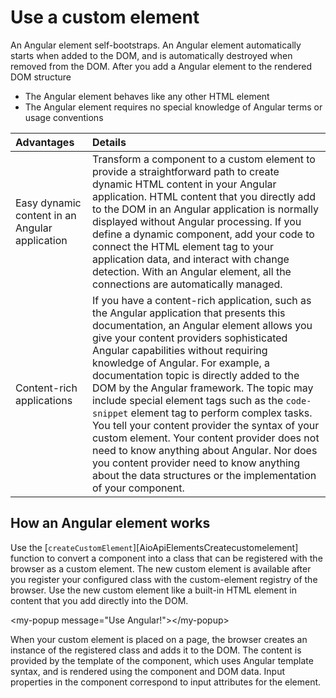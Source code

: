 # Use a custom element

An Angular element self-bootstraps.
An Angular element automatically starts when added to the DOM, and is automatically destroyed when removed from the DOM.
After you add a Angular element to the rendered DOM structure

*   The Angular element behaves like any other HTML element
*   The Angular element requires no special knowledge of Angular terms or usage conventions

| Advantages                                     | Details |
|:---                                            |:---     |
| Easy dynamic content in an Angular application | Transform a component to a custom element to provide a straightforward path to create dynamic HTML content in your Angular application. HTML content that you directly add to the DOM in an Angular application is normally displayed without Angular processing. If you define a dynamic component, add your code to connect the HTML element tag to your application data, and interact with change detection. With an Angular element, all the connections are automatically managed.                                                                                                                                                                                               |
| Content-rich applications                      | If you have a content-rich application, such as the Angular application that presents this documentation, an Angular element allows you give your content providers sophisticated Angular capabilities without requiring knowledge of Angular. For example, a documentation topic is directly added to the DOM by the Angular framework. The topic may include special element tags such as the `code-snippet` element tag to perform complex tasks. You tell your content provider the syntax of your custom element. Your content provider does not need to know anything about Angular. Nor does you content provider need to know anything about the data structures or the implementation of your component. |

## How an Angular element works

Use the [`createCustomElement`][AioApiElementsCreatecustomelement] function to convert a component into a class that can be registered with the browser as a custom element.
The new custom element is available after you register your configured class with the custom-element registry of the browser.
Use the new custom element like a built-in HTML element in content that you add directly into the DOM.

<code-example format="html" language="html">

&lt;my-popup message="Use Angular!"&gt;&lt;/my-popup&gt;

</code-example>

When your custom element is placed on a page, the browser creates an instance of the registered class and adds it to the DOM.
The content is provided by the template of the component, which uses Angular template syntax, and is rendered using the component and DOM data.
Input properties in the component correspond to input attributes for the element.
